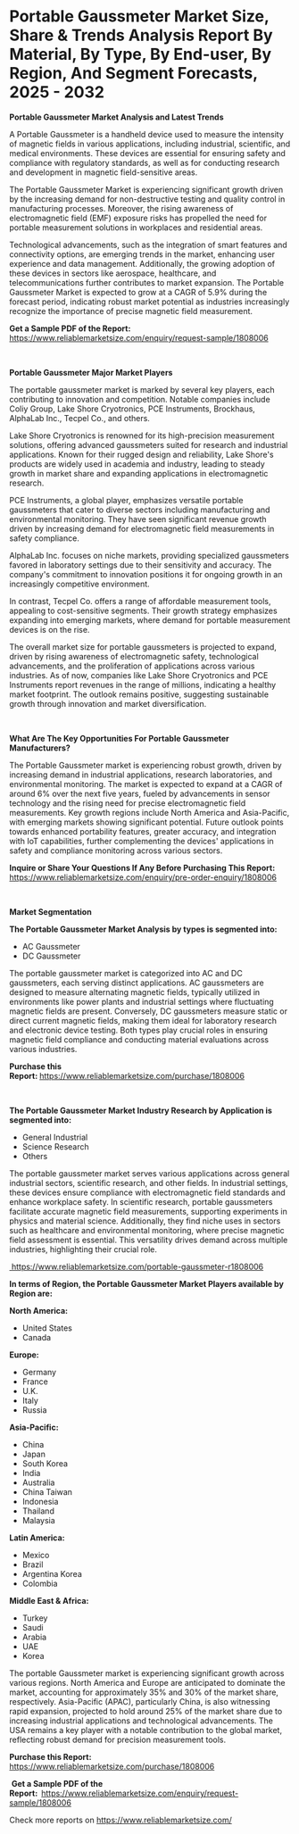 <p><h1>Portable Gaussmeter Market Size, Share & Trends Analysis Report By Material, By Type, By End-user, By Region, And Segment Forecasts, 2025 - 2032</h1></p><p><strong>Portable Gaussmeter Market Analysis and Latest Trends</strong></p>
<p><p>A Portable Gaussmeter is a handheld device used to measure the intensity of magnetic fields in various applications, including industrial, scientific, and medical environments. These devices are essential for ensuring safety and compliance with regulatory standards, as well as for conducting research and development in magnetic field-sensitive areas.</p><p>The Portable Gaussmeter Market is experiencing significant growth driven by the increasing demand for non-destructive testing and quality control in manufacturing processes. Moreover, the rising awareness of electromagnetic field (EMF) exposure risks has propelled the need for portable measurement solutions in workplaces and residential areas. </p><p>Technological advancements, such as the integration of smart features and connectivity options, are emerging trends in the market, enhancing user experience and data management. Additionally, the growing adoption of these devices in sectors like aerospace, healthcare, and telecommunications further contributes to market expansion. The Portable Gaussmeter Market is expected to grow at a CAGR of 5.9% during the forecast period, indicating robust market potential as industries increasingly recognize the importance of precise magnetic field measurement.</p></p>
<p><strong>Get a Sample PDF of the Report:&nbsp;</strong> <a href="https://www.reliablemarketsize.com/enquiry/request-sample/1808006?utm_campaign=3201&utm_medium=2&utm_source=Github&utm_content=ia&utm_term=09042025&utm_id=portable-gaussmeter">https://www.reliablemarketsize.com/enquiry/request-sample/1808006</a></p>
<p>&nbsp;</p>
<p><strong>Portable Gaussmeter Major Market Players</strong></p>
<p><p>The portable gaussmeter market is marked by several key players, each contributing to innovation and competition. Notable companies include Coliy Group, Lake Shore Cryotronics, PCE Instruments, Brockhaus, AlphaLab Inc., Tecpel Co., and others. </p><p>Lake Shore Cryotronics is renowned for its high-precision measurement solutions, offering advanced gaussmeters suited for research and industrial applications. Known for their rugged design and reliability, Lake Shore's products are widely used in academia and industry, leading to steady growth in market share and expanding applications in electromagnetic research.</p><p>PCE Instruments, a global player, emphasizes versatile portable gaussmeters that cater to diverse sectors including manufacturing and environmental monitoring. They have seen significant revenue growth driven by increasing demand for electromagnetic field measurements in safety compliance.</p><p>AlphaLab Inc. focuses on niche markets, providing specialized gaussmeters favored in laboratory settings due to their sensitivity and accuracy. The company's commitment to innovation positions it for ongoing growth in an increasingly competitive environment.</p><p>In contrast, Tecpel Co. offers a range of affordable measurement tools, appealing to cost-sensitive segments. Their growth strategy emphasizes expanding into emerging markets, where demand for portable measurement devices is on the rise.</p><p>The overall market size for portable gaussmeters is projected to expand, driven by rising awareness of electromagnetic safety, technological advancements, and the proliferation of applications across various industries. As of now, companies like Lake Shore Cryotronics and PCE Instruments report revenues in the range of millions, indicating a healthy market footprint. The outlook remains positive, suggesting sustainable growth through innovation and market diversification.</p></p>
<p>&nbsp;</p>
<p><strong>What Are The Key Opportunities For Portable Gaussmeter Manufacturers?</strong></p>
<p><p>The Portable Gaussmeter market is experiencing robust growth, driven by increasing demand in industrial applications, research laboratories, and environmental monitoring. The market is expected to expand at a CAGR of around 6% over the next five years, fueled by advancements in sensor technology and the rising need for precise electromagnetic field measurements. Key growth regions include North America and Asia-Pacific, with emerging markets showing significant potential. Future outlook points towards enhanced portability features, greater accuracy, and integration with IoT capabilities, further complementing the devices' applications in safety and compliance monitoring across various sectors.</p></p>
<p><strong>Inquire or Share Your Questions If Any Before Purchasing This Report:</strong> <a href="https://www.reliablemarketsize.com/enquiry/pre-order-enquiry/1808006?utm_campaign=3201&utm_medium=2&utm_source=Github&utm_content=ia&utm_term=09042025&utm_id=portable-gaussmeter">https://www.reliablemarketsize.com/enquiry/pre-order-enquiry/1808006</a></p>
<p>&nbsp;</p>
<p><strong>Market Segmentation</strong></p>
<p><strong>The Portable Gaussmeter Market Analysis by types is segmented into:</strong></p>
<p><ul><li>AC Gaussmeter</li><li>DC Gaussmeter</li></ul></p>
<p><p>The portable gaussmeter market is categorized into AC and DC gaussmeters, each serving distinct applications. AC gaussmeters are designed to measure alternating magnetic fields, typically utilized in environments like power plants and industrial settings where fluctuating magnetic fields are present. Conversely, DC gaussmeters measure static or direct current magnetic fields, making them ideal for laboratory research and electronic device testing. Both types play crucial roles in ensuring magnetic field compliance and conducting material evaluations across various industries.</p></p>
<p><strong>Purchase this Report:&nbsp;</strong><a href="https://www.reliablemarketsize.com/purchase/1808006?utm_campaign=3201&utm_medium=2&utm_source=Github&utm_content=ia&utm_term=09042025&utm_id=portable-gaussmeter">https://www.reliablemarketsize.com/purchase/1808006</a></p>
<p>&nbsp;</p>
<p><strong>The Portable Gaussmeter Market Industry Research by Application is segmented into:</strong></p>
<p><ul><li>General Industrial</li><li>Science Research</li><li>Others</li></ul></p>
<p><p>The portable gaussmeter market serves various applications across general industrial sectors, scientific research, and other fields. In industrial settings, these devices ensure compliance with electromagnetic field standards and enhance workplace safety. In scientific research, portable gaussmeters facilitate accurate magnetic field measurements, supporting experiments in physics and material science. Additionally, they find niche uses in sectors such as healthcare and environmental monitoring, where precise magnetic field assessment is essential. This versatility drives demand across multiple industries, highlighting their crucial role.</p></p>
<p><a href="https://www.reliablemarketsize.com/portable-gaussmeter-r1808006?utm_campaign=3201&utm_medium=2&utm_source=Github&utm_content=ia&utm_term=09042025&utm_id=portable-gaussmeter">&nbsp;https://www.reliablemarketsize.com/portable-gaussmeter-r1808006</a></p>
<p><strong>In terms of Region, the Portable Gaussmeter Market Players available by Region are:</strong></p>
<p>
    <p> <strong> North America: </strong>
        <ul>
            <li>United States</li>
            <li>Canada</li>
        </ul>
        </p> 
    <p> <strong> Europe: </strong>
        <ul>
            <li>Germany</li>
            <li>France</li>
            <li>U.K.</li>
            <li>Italy</li>
            <li>Russia</li>
        </ul>
        </p> 
    <p> <strong> Asia-Pacific: </strong>
        <ul>
            <li>China</li>
            <li>Japan</li>
            <li>South Korea</li>
            <li>India</li>
            <li>Australia</li>
            <li>China Taiwan</li>
            <li>Indonesia</li>
            <li>Thailand</li>
            <li>Malaysia</li>
        </ul>
        </p> 
    <p> <strong> Latin America: </strong>
        <ul>
            <li>Mexico</li>
            <li>Brazil</li>
            <li>Argentina Korea</li>
            <li>Colombia</li>
        </ul>
        </p> 
    <p> <strong> Middle East & Africa: </strong>
        <ul>
            <li>Turkey</li>
            <li>Saudi</li>
            <li>Arabia</li>
            <li>UAE</li>
            <li>Korea</li>
        </ul>
    </p>
    </p>
<p><p>The portable Gaussmeter market is experiencing significant growth across various regions. North America and Europe are anticipated to dominate the market, accounting for approximately 35% and 30% of the market share, respectively. Asia-Pacific (APAC), particularly China, is also witnessing rapid expansion, projected to hold around 25% of the market share due to increasing industrial applications and technological advancements. The USA remains a key player with a notable contribution to the global market, reflecting robust demand for precision measurement tools.</p></p>
<p><strong>Purchase this Report: </strong><a href="https://www.reliablemarketsize.com/purchase/1808006?utm_campaign=3201&utm_medium=2&utm_source=Github&utm_content=ia&utm_term=09042025&utm_id=portable-gaussmeter">https://www.reliablemarketsize.com/purchase/1808006</a></p>
<p>&nbsp;<strong>Get a Sample PDF of the Report:&nbsp;&nbsp;</strong><a href="https://www.reliablemarketsize.com/enquiry/request-sample/1808006?utm_campaign=3201&utm_medium=2&utm_source=Github&utm_content=ia&utm_term=09042025&utm_id=portable-gaussmeter">https://www.reliablemarketsize.com/enquiry/request-sample/1808006</a></p>
<p><strong></strong></p>
<p>Check more reports on <a href="https://www.reliablemarketsize.com/?utm_campaign=3201&utm_medium=2&utm_source=Github&utm_content=ia&utm_term=09042025&utm_id=portable-gaussmeter">https://www.reliablemarketsize.com/</a></p>